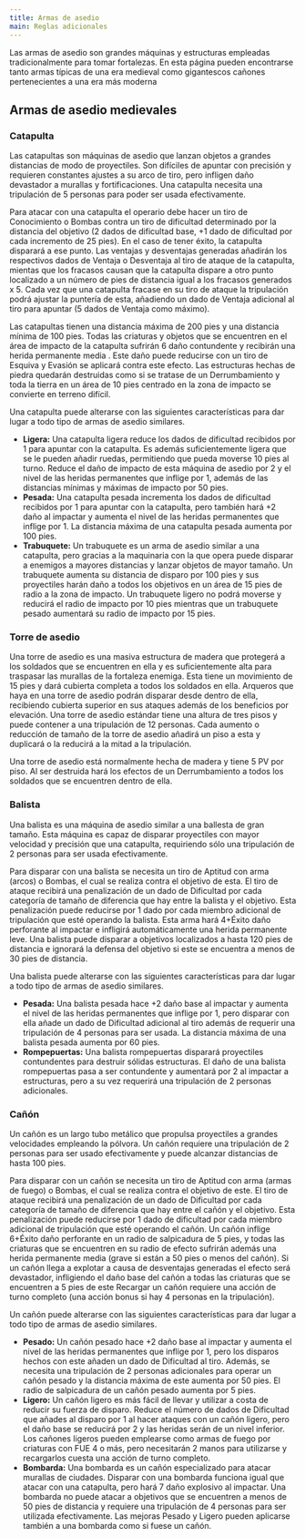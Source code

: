 ```yaml
---
title: Armas de asedio
main: Reglas adicionales
---
```


Las armas de asedio son grandes máquinas y estructuras empleadas tradicionalmente para tomar fortalezas. En esta página pueden encontrarse tanto armas típicas de una era medieval como gigantescos cañones pertenecientes a una era más moderna

## Armas de asedio medievales

### Catapulta

Las catapultas son máquinas de asedio que lanzan objetos a grandes distancias de modo de proyectiles. Son difíciles de apuntar con precisión y requieren constantes ajustes a su arco de tiro, pero infligen daño devastador a murallas y fortificaciones. Una catapulta necesita una tripulación de 5 personas para poder ser usada efectivamente.

Para atacar con una catapulta el operario debe hacer un tiro de Conocimiento o Bombas contra un tiro de dificultad determinado por la distancia del objetivo (2 dados de dificultad base, +1 dado de dificultad por cada incremento de 25 pies). En el caso de tener éxito, la catapulta disparará a ese punto. Las ventajas y desventajas generadas añadirán los respectivos dados de Ventaja o Desventaja al tiro de ataque de la catapulta, mientas que los fracasos causan que la catapulta dispare a otro punto localizado a un número de pies de distancia igual a los fracasos generados x 5. Cada vez que una catapulta fracase en su tiro de ataque la tripulación podrá ajustar la puntería de esta, añadiendo un dado de Ventaja adicional al tiro para apuntar (5 dados de Ventaja como máximo).

Las catapultas tienen una distancia máxima de 200 pies y una distancia mínima de 100 pies. Todas las criaturas y objetos que se encuentren en el área de impacto de la catapulta sufrirán 6 daño contundente y recibirán una herida permanente media . Este daño puede reducirse con un tiro de Esquiva y Evasión se aplicará contra este efecto. Las estructuras hechas de piedra quedarán destruidas como si se tratase de un Derrumbamiento y toda la tierra en un área de 10 pies centrado en la zona de impacto se convierte en terreno difícil. 

Una catapulta puede alterarse con las siguientes características para dar lugar a todo tipo de armas de asedio similares.

- **Ligera:** Una catapulta ligera reduce los dados de dificultad recibidos por 1 para apuntar con la catapulta. Es además suficientemente ligera que se le pueden añadir ruedas, permitiendo que pueda moverse 10 pies al turno. Reduce el daño de impacto de esta máquina de asedio por 2 y el nivel de las heridas permanentes que inflige por 1, además de las distancias mínimas y máximas de impacto por 50 pies.
- **Pesada:** Una catapulta pesada incrementa los dados de dificultad recibidos por 1 para apuntar con la catapulta, pero también hará +2 daño al impactar y aumenta el nivel de las heridas permanentes que inflige por 1. La distancia máxima de una catapulta pesada aumenta por 100 pies.
- **Trabuquete:** Un trabuquete es un arma de asedio similar a una catapulta, pero gracias a la maquinaria con la que opera puede disparar a enemigos a mayores distancias y lanzar objetos de mayor tamaño. Un trabuquete aumenta su distancia de disparo por 100 pies y sus proyectiles harán daño a todos los objetivos en un área de 15 pies de radio a la zona de impacto. Un trabuquete ligero no podrá moverse y reducirá el radio de impacto por 10 pies mientras que un trabuquete pesado aumentará su radio de impacto por 15 pies.

### Torre de asedio

Una torre de asedio es una masiva estructura de madera que protegerá a los soldados que se encuentren en ella y es suficientemente alta para traspasar las murallas de la fortaleza enemiga. Esta tiene un movimiento de 15 pies y dará cubierta completa a todos los soldados en ella. Arqueros que haya en una torre de asedio podrán disparar desde dentro de ella, recibiendo cubierta superior en sus ataques además de los beneficios por elevación. Una torre de asedio estándar tiene una altura de tres pisos y puede contener a una tripulación de 12 personas. Cada aumento o reducción de tamaño de la torre de asedio añadirá un piso a esta y duplicará o la reducirá a la mitad a la tripulación.

Una torre de asedio está normalmente hecha de madera y tiene 5 PV por piso. Al ser destruida hará los efectos de un Derrumbamiento a todos los soldados que se encuentren dentro de ella.

### Balista

Una balista es una máquina de asedio similar a una ballesta de gran tamaño. Esta máquina es capaz de disparar proyectiles con mayor velocidad y precisión que una catapulta, requiriendo sólo una tripulación de 2 personas para ser usada efectivamente.

Para disparar con una balista se necesita un tiro de Aptitud con arma (arcos) o Bombas, el cual se realiza contra el objetivo de esta. El tiro de ataque recibirá una penalización de un dado de Dificultad por cada categoría de tamaño de diferencia que hay entre la balista y el objetivo. Esta penalización puede reducirse por 1 dado por cada miembro adicional de tripulación que esté operando la balista. Esta arma hará 4+Éxito daño perforante al impactar e infligirá automáticamente una herida permanente leve. Una balista puede disparar a objetivos localizados a hasta 120 pies de distancia e ignorará la defensa del objetivo si este se encuentra a menos de 30 pies de distancia.

Una balista puede alterarse con las siguientes características para dar lugar a todo tipo de armas de asedio similares.

- **Pesada:** Una balista pesada hace +2 daño base al impactar y aumenta el nivel de las heridas permanentes que inflige por 1, pero disparar con ella añade un dado de Dificultad adicional al tiro además de requerir una tripulación de 4 personas para ser usada. La distancia máxima de una balista pesada aumenta por 60 pies.
- **Rompepuertas:** Una balista rompepuertas disparará proyectiles contundentes para destruir sólidas estructuras. El daño de una balista rompepuertas pasa a ser contundente y aumentará por 2 al impactar a estructuras, pero a su vez requerirá una tripulación de 2 personas adicionales.

### Cañón

Un cañón es un largo tubo metálico que propulsa proyectiles a grandes velocidades empleando la pólvora. Un cañón requiere una tripulación de 2 personas para ser usado efectivamente y puede alcanzar distancias de hasta 100 pies.

Para disparar con un cañón se necesita un tiro de Aptitud con arma (armas de fuego) o Bombas, el cual se realiza contra el objetivo de este. El tiro de ataque recibirá una penalización de un dado de Dificultad por cada categoría de tamaño de diferencia que hay entre el cañón y el objetivo. Esta penalización puede reducirse por 1 dado de dificultad por cada miembro adicional de tripulación que esté operando el cañón. Un cañón inflige 6+Éxito daño perforante en un radio de salpicadura de 5 pies, y todas las criaturas que se encuentren en su radio de efecto sufrirán además una herida permanente media (grave si están a 50 pies o menos del cañón). Si un cañón llega a explotar a causa de desventajas generadas el efecto será devastador, infligiendo el daño base del cañón a todas las criaturas que se encuentren a 5 pies de este Recargar un cañón requiere una acción de turno completo (una acción bonus si hay 4 personas en la tripulación). 

Un cañón puede alterarse con las siguientes características para dar lugar a todo tipo de armas de asedio similares.

- **Pesado:** Un cañón pesado hace +2 daño base al impactar y aumenta el nivel de las heridas permanentes que inflige por 1, pero los disparos hechos con este añaden un dado de Dificultad al tiro. Además, se necesita una tripulación de 2 personas adicionales para operar un cañón pesado y la distancia máxima de este aumenta por 50 pies. El radio de salpicadura de un cañón pesado aumenta por 5 pies.
- **Ligero:** Un cañón ligero es más fácil de llevar y utilizar a costa de reducir su fuerza de disparo. Reduce el número de dados de Dificultad que añades al disparo por 1 al hacer ataques con un cañón ligero, pero el daño base se reducirá por 2 y las heridas serán de un nivel inferior. Los cañones ligeros pueden emplearse como armas de fuego por criaturas con FUE 4 o más, pero necesitarán 2 manos para utilizarse y recargarlos cuesta una acción de turno completo.
- **Bombarda:** Una bombarda es un cañón especializado para atacar murallas de ciudades. Disparar con una bombarda funciona igual que atacar con una catapulta, pero hará 7 daño explosivo al impactar. Una bombarda no puede atacar a objetivos que se encuentren a menos de 50 pies de distancia y requiere una tripulación de 4 personas para ser utilizada efectivamente. Las mejoras Pesado y Ligero pueden aplicarse también a una bombarda como si fuese un cañón.

